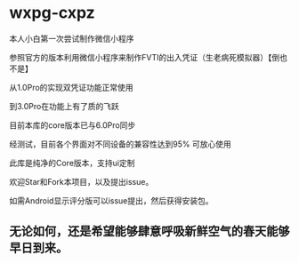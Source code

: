 # wxpg-cxpz

本人小白第一次尝试制作微信小程序

参照官方的版本利用微信小程序来制作FVTI的出入凭证（生老病死模拟器）【倒也不是】

从1.0Pro的实现双凭证功能正常使用

到3.0Pro在功能上有了质的飞跃

目前本库的core版本已与6.0Pro同步

经测试，目前各个界面对不同设备的兼容性达到95%
可放心使用

此库是纯净的Core版本，支持ui定制

欢迎Star和Fork本项目，以及提出issue。

如需Android显示评分版可以issue提出，然后获得安装包。

## 无论如何，还是希望能够肆意呼吸新鲜空气的春天能够早日到来。

